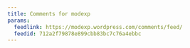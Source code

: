 ```yaml
---
title: Comments for modexp
params:
  feedlink: https://modexp.wordpress.com/comments/feed/
  feedid: 712a2f79878e899cbb83bc7c76a4ebbc
---
```

